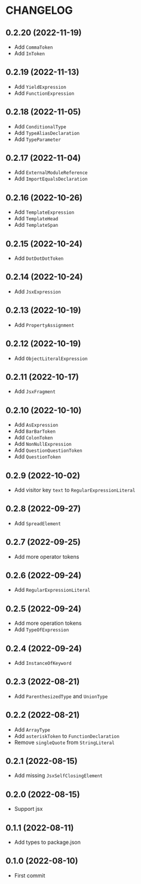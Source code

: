 # CHANGELOG

## 0.2.20 (2022-11-19)

* Add `CommaToken`
* Add `InToken`

## 0.2.19 (2022-11-13)

* Add `YieldExpression`
* Add `FunctionExpression`

## 0.2.18 (2022-11-05)

* Add `ConditionalType`
* Add `TypeAliasDeclaration`
* Add `TypeParameter`

## 0.2.17 (2022-11-04)

* Add `ExternalModuleReference`
* Add `ImportEqualsDeclaration`

## 0.2.16 (2022-10-26)

* Add `TemplateExpression`
* Add `TemplateHead`
* Add `TemplateSpan`

## 0.2.15 (2022-10-24)

* Add `DotDotDotToken`

## 0.2.14 (2022-10-24)

* Add `JsxExpression`

## 0.2.13 (2022-10-19)

* Add `PropertyAssignment`

## 0.2.12 (2022-10-19)

* Add `ObjectLiteralExpression`

## 0.2.11 (2022-10-17)

* Add `JsxFragment`

## 0.2.10 (2022-10-10)

* Add `AsExpression`
* Add `BarBarToken`
* Add `ColonToken`
* Add `NonNullExpression`
* Add `QuestionQuestionToken`
* Add `QuestionToken`

## 0.2.9 (2022-10-02)

* Add visitor key `text` to `RegularExpressionLiteral`

## 0.2.8 (2022-09-27)

* Add `SpreadElement`

## 0.2.7 (2022-09-25)

* Add more operator tokens

## 0.2.6 (2022-09-24)

* Add `RegularExpressionLiteral`

## 0.2.5 (2022-09-24)

* Add more operation tokens
* Add `TypeOfExpression`

## 0.2.4 (2022-09-24)

* Add `InstanceOfKeyword`

## 0.2.3 (2022-08-21)

* Add `ParenthesizedType` and `UnionType`

## 0.2.2 (2022-08-21)

* Add `ArrayType`
* Add `asteriskToken` to `FunctionDeclaration`
* Remove `singleQuote` from `StringLiteral`

## 0.2.1 (2022-08-15)

* Add missing `JsxSelfClosingElement`

## 0.2.0 (2022-08-15)

* Support jsx

## 0.1.1 (2022-08-11)

* Add types to package.json

## 0.1.0 (2022-08-10)

* First commit
